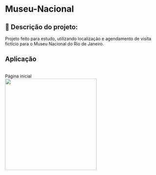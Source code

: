 # Museu-Nacional

## 🚀 Descrição do projeto:
Projeto feito para estudo, utilizando localização e agendamento de visíta fictício para o Museu Nacional do Rio de Janeiro.
<br> 

## Aplicação

<br>
Página inicial <br>
<img height="300px" src="https://i.imgur.com/yOMxXuF.png"> 
